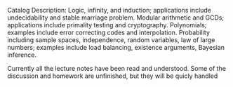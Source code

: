 Catalog Description: Logic, infinity, and induction; applications include undecidability and stable marriage problem. Modular arithmetic and GCDs; applications include primality testing and cryptography. Polynomials; 
examples include error correcting codes and interpolation. Probability including sample spaces, independence, random variables, law of large numbers; examples include load balancing, existence arguments, Bayesian inference.

Currently all the lecture notes have been read and understood. Some of the discussion and homework are unfinished, but they will be quicly handled
